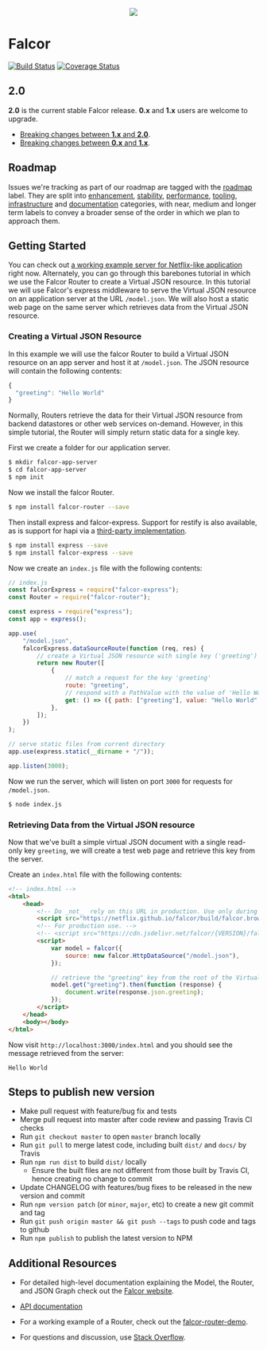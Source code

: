 <p align="center">
  <img src="https://cloud.githubusercontent.com/assets/1016365/8711049/66438ebc-2b03-11e5-8a8a-75934f7ca7ec.png">
</p>

# Falcor

[![Build Status](https://travis-ci.org/Netflix/falcor.svg)](https://travis-ci.org/Netflix/falcor)
[![Coverage Status](https://coveralls.io/repos/Netflix/falcor/badge.svg?branch=master&service=github)](https://coveralls.io/github/Netflix/falcor?branch=master)

## 2.0

**2.0** is the current stable Falcor release. **0.x** and **1.x** users are
welcome to upgrade.

-   [Breaking changes between **1.x** and **2.0**](https://github.com/Netflix/falcor/blob/master/MIGRATIONS.md).
-   [Breaking changes between **0.x** and **1.x**](https://github.com/Netflix/falcor/blob/1.0.0/MIGRATIONS.md).

## Roadmap

Issues we're tracking as part of our roadmap are tagged with the
[roadmap](https://github.com/Netflix/falcor/issues?q=is%3Aopen+is%3Aissue+label%3Aroadmap)
label. They are split into
[enhancement](https://github.com/Netflix/falcor/issues?q=is%3Aopen+is%3Aissue+label%3Aroadmap+label%3Aenhancement),
[stability](https://github.com/Netflix/falcor/issues?q=is%3Aopen+is%3Aissue+label%3Aroadmap+label%3Astability),
[performance](https://github.com/Netflix/falcor/issues?q=is%3Aopen+is%3Aissue+label%3Aroadmap+label%3Aperformance),
[tooling](https://github.com/Netflix/falcor/issues?q=is%3Aopen+is%3Aissue+label%3Aroadmap+label%3Atooling),
[infrastructure](https://github.com/Netflix/falcor/issues?q=is%3Aopen+is%3Aissue+label%3Aroadmap+label%3Ainfrastructure)
and
[documentation](https://github.com/Netflix/falcor/issues?q=is%3Aopen+is%3Aissue+label%3Aroadmap+label%3Adocumentation)
categories, with near, medium and longer term labels to convey a broader sense
of the order in which we plan to approach them.

## Getting Started

You can check out [a working example server for Netflix-like application](https://github.com/netflix/falcor-express-demo) right now. Alternately, you
can go through this barebones tutorial in which we use the Falcor Router to
create a Virtual JSON resource. In this tutorial we will use Falcor's express
middleware to serve the Virtual JSON resource on an application server at the
URL `/model.json`. We will also host a static web page on the same server which
retrieves data from the Virtual JSON resource.

### Creating a Virtual JSON Resource

In this example we will use the falcor Router to build a Virtual JSON resource
on an app server and host it at `/model.json`. The JSON resource will contain
the following contents:

```js
{
  "greeting": "Hello World"
}
```

Normally, Routers retrieve the data for their Virtual JSON resource from backend
datastores or other web services on-demand. However, in this simple tutorial, the
Router will simply return static data for a single key.

First we create a folder for our application server.

```bash
$ mkdir falcor-app-server
$ cd falcor-app-server
$ npm init
```

Now we install the falcor Router.

```bash
$ npm install falcor-router --save
```

Then install express and falcor-express. Support for restify is also available,
as is support for hapi via a [third-party
implementation](https://github.com/Netflix/falcor-hapi).

```bash
$ npm install express --save
$ npm install falcor-express --save
```

Now we create an `index.js` file with the following contents:

```js
// index.js
const falcorExpress = require("falcor-express");
const Router = require("falcor-router");

const express = require("express");
const app = express();

app.use(
    "/model.json",
    falcorExpress.dataSourceRoute(function (req, res) {
        // create a Virtual JSON resource with single key ('greeting')
        return new Router([
            {
                // match a request for the key 'greeting'
                route: "greeting",
                // respond with a PathValue with the value of 'Hello World.'
                get: () => ({ path: ["greeting"], value: "Hello World" }),
            },
        ]);
    })
);

// serve static files from current directory
app.use(express.static(__dirname + "/"));

app.listen(3000);
```

Now we run the server, which will listen on port `3000` for requests for
`/model.json`.

```bash
$ node index.js
```

### Retrieving Data from the Virtual JSON resource

Now that we've built a simple virtual JSON document with a single read-only key
`greeting`, we will create a test web page and retrieve this key from the
server.

Create an `index.html` file with the following contents:

```html
<!-- index.html -->
<html>
    <head>
        <!-- Do _not_  rely on this URL in production. Use only during development.  -->
        <script src="https://netflix.github.io/falcor/build/falcor.browser.js"></script>
        <!-- For production use. -->
        <!-- <script src="https://cdn.jsdelivr.net/falcor/{VERSION}/falcor.browser.min.js"></script> -->
        <script>
            var model = falcor({
                source: new falcor.HttpDataSource("/model.json"),
            });

            // retrieve the "greeting" key from the root of the Virtual JSON resource
            model.get("greeting").then(function (response) {
                document.write(response.json.greeting);
            });
        </script>
    </head>
    <body></body>
</html>
```

Now visit `http://localhost:3000/index.html` and you should see the message
retrieved from the server:

```
Hello World
```

## Steps to publish new version

-   Make pull request with feature/bug fix and tests
-   Merge pull request into master after code review and passing Travis CI checks
-   Run `git checkout master` to open `master` branch locally
-   Run `git pull` to merge latest code, including built `dist/` and `docs/` by Travis
-   Run `npm run dist` to build `dist/` locally
    -   Ensure the built files are not different from those built by Travis CI, hence creating no change to commit
-   Update CHANGELOG with features/bug fixes to be released in the new version and commit
-   Run `npm version patch` (or `minor`, `major`, etc) to create a new git commit and tag
-   Run `git push origin master && git push --tags` to push code and tags to github
-   Run `npm publish` to publish the latest version to NPM

## Additional Resources

-   For detailed high-level documentation explaining the Model, the Router, and JSON
    Graph check out the [Falcor website](https://netflix.github.io/falcor).

-   [API documentation](https://netflix.github.io/falcor/doc/Model.html)

-   For a working example of a Router, check out the
    [falcor-router-demo](https://github.com/netflix/falcor-router-demo).

-   For questions and discussion, use [Stack
    Overflow](https://stackoverflow.com/questions/tagged/falcor).
